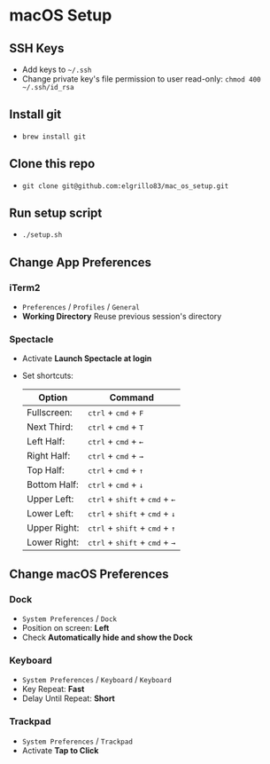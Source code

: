 # macOS Setup

## SSH Keys

* Add keys to `~/.ssh`
* Change private key's file permission to user read-only: `chmod 400 ~/.ssh/id_rsa`

## Install git

* `brew install git`

## Clone this repo

* `git clone git@github.com:elgrillo83/mac_os_setup.git`

## Run setup script

*  `./setup.sh`

## Change App Preferences

### iTerm2

* `Preferences` / `Profiles` / `General`
* **Working Directory** Reuse previous session's directory

### Spectacle

* Activate **Launch Spectacle at login**
* Set shortcuts:

  | Option       | Command                                                                 |
  | ------------ | ----------------------------------------------------------------------- |
  | Fullscreen:  | <kbd>ctrl</kbd> + <kbd>cmd</kbd> + <kbd>F</kbd>                         |
  | Next Third:  | <kbd>ctrl</kbd> + <kbd>cmd</kbd> + <kbd>T</kbd>                         |
  | Left Half:   | <kbd>ctrl</kbd> + <kbd>cmd</kbd> + <kbd>&larr;</kbd>                    |
  | Right Half:  | <kbd>ctrl</kbd> + <kbd>cmd</kbd> + <kbd>&rarr;</kbd>                    |
  | Top Half:    | <kbd>ctrl</kbd> + <kbd>cmd</kbd> + <kbd>&uarr;</kbd>                    |
  | Bottom Half: | <kbd>ctrl</kbd> + <kbd>cmd</kbd> + <kbd>&darr;</kbd>                    |
  | Upper Left:  | <kbd>ctrl</kbd> + <kbd>shift</kbd> + <kbd>cmd</kbd> + <kbd>&larr;</kbd> |
  | Lower Left:  | <kbd>ctrl</kbd> + <kbd>shift</kbd> + <kbd>cmd</kbd> + <kbd>&darr;</kbd> |
  | Upper Right: | <kbd>ctrl</kbd> + <kbd>shift</kbd> + <kbd>cmd</kbd> + <kbd>&uarr;</kbd> |
  | Lower Right: | <kbd>ctrl</kbd> + <kbd>shift</kbd> + <kbd>cmd</kbd> + <kbd>&rarr;</kbd> |

## Change macOS Preferences

### Dock

* `System Preferences` / `Dock`
* Position on screen: **Left**
* Check **Automatically hide and show the Dock**

### Keyboard

* `System Preferences` / `Keyboard` / `Keyboard`
* Key Repeat: **Fast**
* Delay Until Repeat: **Short**

### Trackpad

* `System Preferences` / `Trackpad`
* Activate **Tap to Click**
